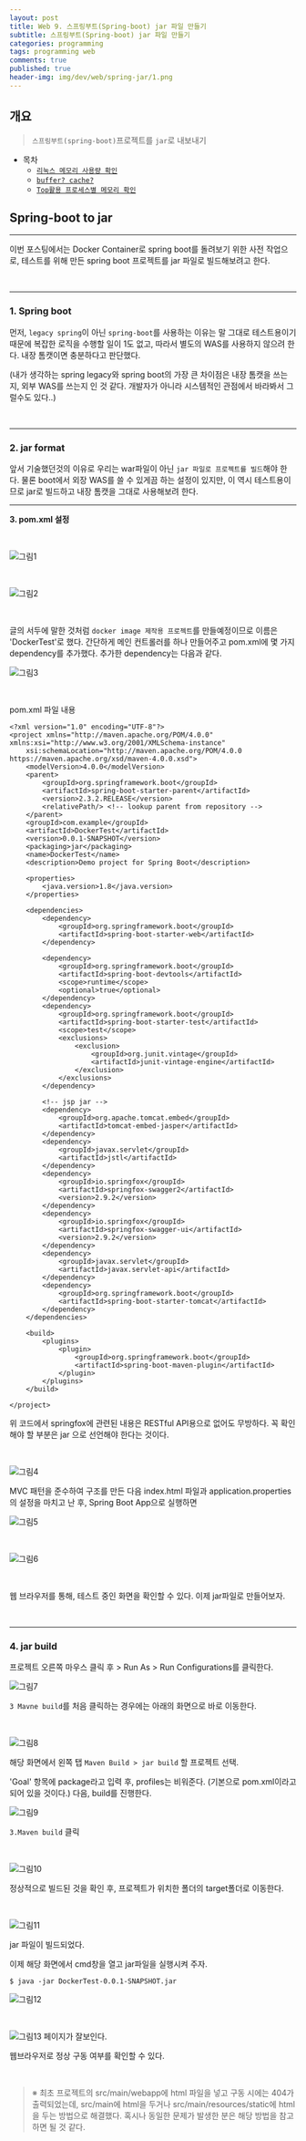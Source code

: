 ```yaml
---
layout: post
title: Web 9. 스프링부트(Spring-boot) jar 파일 만들기
subtitle: 스프링부트(Spring-boot) jar 파일 만들기
categories: programming
tags: programming web
comments: true
published: true
header-img: img/dev/web/spring-jar/1.png
---
```


## 개요
> `스프링부트(spring-boot)`프로젝트를 `jar`로 내보내기
  
- 목차
	- [`리눅스 메모리 사용량 확인`](#리눅스-메모리-사용량)
	- [`buffer? cache?`](#buffer-cache)
	- [`Top활용 프로세스별 메모리 확인`](#top활용-프로세스별-메모리-확인)
  
## Spring-boot to jar
---
이번 포스팅에서는 Docker Container로 spring boot를 돌려보기 위한 사전 작업으로, 테스트를 위해 만든 spring boot 프로젝트를 jar 파일로 빌드해보려고 한다.

<br>

---

### **1\. Spring boot**

먼저, `legacy spring`이 아닌 `spring-boot`를 사용하는 이유는 말 그대로 테스트용이기 때문에 복잡한 로직을 수행할 일이 1도 없고, 따라서 별도의 WAS를 사용하지 않으려 한다. 내장 톰캣이면 충분하다고 판단했다.

(내가 생각하는 spring legacy와 spring boot의 가장 큰 차이점은 내장 톰캣을 쓰는지, 외부 WAS를 쓰는지 인 것 같다. 개발자가 아니라 시스템적인 관점에서 바라봐서 그럴수도 있다..)

<br>

---

### **2\. jar format**

앞서 기술했던것의 이유로 우리는 war파일이 아닌 `jar 파일로 프로젝트를 빌드`해야 한다. 물론 boot에서 외장 WAS를 쓸 수 있게끔 하는 설정이 있지만, 이 역시 테스트용이므로 jar로 빌드하고 내장 톰캣을 그대로 사용해보려 한다.

---

**3\. pom.xml 설정**

<br>

![그림1](https://cdn.jsdelivr.net/gh/zunoxi/zunoxi.github.io/assets/img/dev/web/spring-jar/2.png)

<br>

![그림2](https://cdn.jsdelivr.net/gh/zunoxi/zunoxi.github.io/assets/img/dev/web/spring-jar/3.png)

<br>

글의 서두에 말한 것처럼 `docker image 제작용 프로젝트`를 만들예정이므로 이름은 'DockerTest'로 했다. 간단하게 메인 컨트롤러를 하나 만들어주고 pom.xml에 몇 가지 dependency를 추가했다. 추가한 dependency는 다음과 같다.

![그림3](https://cdn.jsdelivr.net/gh/zunoxi/zunoxi.github.io/assets/img/dev/web/spring-jar/4.png)

<br>

pom.xml 파일 내용

```
<?xml version="1.0" encoding="UTF-8"?>
<project xmlns="http://maven.apache.org/POM/4.0.0" xmlns:xsi="http://www.w3.org/2001/XMLSchema-instance"
	xsi:schemaLocation="http://maven.apache.org/POM/4.0.0 https://maven.apache.org/xsd/maven-4.0.0.xsd">
	<modelVersion>4.0.0</modelVersion>
	<parent>
		<groupId>org.springframework.boot</groupId>
		<artifactId>spring-boot-starter-parent</artifactId>
		<version>2.3.2.RELEASE</version>
		<relativePath/> <!-- lookup parent from repository -->
	</parent>
	<groupId>com.example</groupId>
	<artifactId>DockerTest</artifactId>
	<version>0.0.1-SNAPSHOT</version>
	<packaging>jar</packaging>
	<name>DockerTest</name>
	<description>Demo project for Spring Boot</description>

	<properties>
		<java.version>1.8</java.version>
	</properties>

	<dependencies>
		<dependency>
			<groupId>org.springframework.boot</groupId>
			<artifactId>spring-boot-starter-web</artifactId>
		</dependency>

		<dependency>
			<groupId>org.springframework.boot</groupId>
			<artifactId>spring-boot-devtools</artifactId>
			<scope>runtime</scope>
			<optional>true</optional>
		</dependency>
		<dependency>
			<groupId>org.springframework.boot</groupId>
			<artifactId>spring-boot-starter-test</artifactId>
			<scope>test</scope>
			<exclusions>
				<exclusion>
					<groupId>org.junit.vintage</groupId>
					<artifactId>junit-vintage-engine</artifactId>
				</exclusion>
			</exclusions>
		</dependency>
		
		<!-- jsp jar -->
		<dependency>
			<groupId>org.apache.tomcat.embed</groupId>
			<artifactId>tomcat-embed-jasper</artifactId>
		</dependency>
		<dependency>
			<groupId>javax.servlet</groupId>
			<artifactId>jstl</artifactId>
		</dependency>
		<dependency>
			<groupId>io.springfox</groupId>
			<artifactId>springfox-swagger2</artifactId>
			<version>2.9.2</version>
		</dependency>
		<dependency>
			<groupId>io.springfox</groupId>
			<artifactId>springfox-swagger-ui</artifactId>
			<version>2.9.2</version>
		</dependency>
		<dependency>
			<groupId>javax.servlet</groupId>
			<artifactId>javax.servlet-api</artifactId>
		</dependency>
		<dependency>
			<groupId>org.springframework.boot</groupId>
			<artifactId>spring-boot-starter-tomcat</artifactId>
		</dependency>
	</dependencies>

	<build>
		<plugins>
			<plugin>
				<groupId>org.springframework.boot</groupId>
				<artifactId>spring-boot-maven-plugin</artifactId>
			</plugin>
		</plugins>
	</build>

</project>

```

위 코드에서 springfox에 관련된 내용은 RESTful API용으로 없어도 무방하다. 꼭 확인해야 할 부분은 <packaging> jar </packaging>으로 선언해야 한다는 것이다.

<br>

![그림4](https://cdn.jsdelivr.net/gh/zunoxi/zunoxi.github.io/assets/img/dev/web/spring-jar/5.png)

MVC 패턴을 준수하여 구조를 만든 다음 index.html 파일과 application.properties의 설정을 마치고 난 후, Spring Boot App으로 실행하면

![그림5](https://cdn.jsdelivr.net/gh/zunoxi/zunoxi.github.io/assets/img/dev/web/spring-jar/6.png)

<br>

![그림6](https://cdn.jsdelivr.net/gh/zunoxi/zunoxi.github.io/assets/img/dev/web/spring-jar/7.png)

<br>

웹 브라우저를 통해, 테스트 중인 화면을 확인할 수 있다. 이제 jar파일로 만들어보자.

<br>

---

### **4\. jar build**

프로젝트 오른쪽 마우스 클릭 후 > Run As > Run Configurations를 클릭한다.

![그림7](https://cdn.jsdelivr.net/gh/zunoxi/zunoxi.github.io/assets/img/dev/web/spring-jar/8.png)

`3 Mavne build`를 처음 클릭하는 경우에는 아래의 화면으로 바로 이동한다.

<br>

![그림8](https://cdn.jsdelivr.net/gh/zunoxi/zunoxi.github.io/assets/img/dev/web/spring-jar/9.png)


해당 화면에서 왼쪽 탭 `Maven Build > jar build` 할 프로젝트 선택.

'Goal' 항목에 package라고 입력 후, profiles는 비워준다. (기본으로 pom.xml이라고 되어 있을 것이다.) 다음, build를 진행한다.

![그림9](https://cdn.jsdelivr.net/gh/zunoxi/zunoxi.github.io/assets/img/dev/web/spring-jar/10.png)

`3.Maven build` 클릭

<br>

![그림10](https://cdn.jsdelivr.net/gh/zunoxi/zunoxi.github.io/assets/img/dev/web/spring-jar/11.png)

정상적으로 빌드된 것을 확인 후, 프로젝트가 위치한 폴더의 target폴더로 이동한다.

<br>

![그림11](https://cdn.jsdelivr.net/gh/zunoxi/zunoxi.github.io/assets/img/dev/web/spring-jar/12.png)

jar 파일이 빌드되었다.

이제 해당 화면에서 cmd창을 열고 jar파일을 실행시켜 주자.

```
$ java -jar DockerTest-0.0.1-SNAPSHOT.jar
```

![그림12](https://cdn.jsdelivr.net/gh/zunoxi/zunoxi.github.io/assets/img/dev/web/spring-jar/13.png)

<br>

![그림13](https://cdn.jsdelivr.net/gh/zunoxi/zunoxi.github.io/assets/img/dev/web/spring-jar/14.png)
페이지가 잘보인다.

웹브라우저로 정상 구동 여부를 확인할 수 있다.

<br>

> ※ 최초 프로젝트의 src/main/webapp에 html 파일을 넣고 구동 시에는 404가 출력되었는데, src/main에 html을 두거나 src/main/resources/static에 html을 두는 방법으로 해결했다. 혹시나 동일한 문제가 발생한 분은 해당 방법을 참고하면 될 것 같다.
